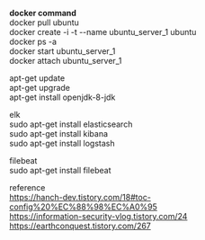 **docker command**  
docker pull ubuntu  
docker create -i -t --name ubuntu_server_1 ubuntu  
docker ps -a  
docker start ubuntu_server_1  
docker attach ubuntu_server_1  

apt-get update  
apt-get upgrade  
apt-get install openjdk-8-jdk

elk  
sudo apt-get install elasticsearch  
sudo apt-get install kibana  
sudo apt-get install logstash  

filebeat  
sudo apt-get install filebeat  

reference  
https://hanch-dev.tistory.com/18#toc-config%20%EC%88%98%EC%A0%95      
https://information-security-vlog.tistory.com/24    
https://earthconquest.tistory.com/267  
